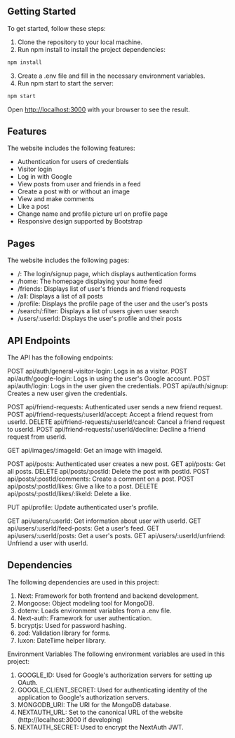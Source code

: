 ## Getting Started

To get started, follow these steps:

1. Clone the repository to your local machine.
2. Run npm install to install the project dependencies:
```bash
npm install
```
3. Create a .env file and fill in the necessary environment variables.
4. Run npm start to start the server:
```bash
npm start
```

Open [http://localhost:3000](http://localhost:3000) with your browser to see the result.

## Features

The website includes the following features:

- Authentication for users of credentials
- Visitor login
- Log in with Google
- View posts from user and friends in a feed
- Create a post with or without an image
- View and make comments
- Like a post
- Change name and profile picture url on profile page
- Responsive design supported by Bootstrap

## Pages

The website includes the following pages:

- /: The login/signup page, which displays authentication forms
- /home: The homepage displaying your home feed
- /friends: Displays list of user's friends and friend requests
- /all: Displays a list of all posts
- /profile: Displays the profile page of the user and the user's posts
- /search/:filter: Displays a list of users given user search
- /users/:userId: Displays the user's profile and their posts

## API Endpoints

The API has the following endpoints:

POST api/auth/general-visitor-login: Logs in as a visitor.
POST api/auth/google-login: Logs in using the user's Google account.
POST api/auth/login: Logs in the user given the credentials.
POST api/auth/signup: Creates a new user given the credentials.

POST api/friend-requests: Authenticated user sends a new friend request.
POST api/friend-requests/:userId/accept: Accept a friend request from userId.
DELETE api/friend-requests/:userId/cancel: Cancel a friend request to userId.
POST api/friend-requests/:userId/decline: Decline a friend request from userId.

GET api/images/:imageId: Get an image with imageId.

POST api/posts: Authenticated user creates a new post.
GET api/posts: Get all posts.
DELETE api/posts/:postId: Delete the post with postId.
POST api/posts/:postId/comments: Create a comment on a post.
POST api/posts/:postId/likes: Give a like to a post.
DELETE api/posts/:postId/likes/:likeId: Delete a like.

PUT api/profile: Update authenticated user's profile.

GET api/users/:userId: Get information about user with userId.
GET api/users/:userId/feed-posts: Get a user's feed.
GET api/users/:userId/posts: Get a user's posts.
GET api/users/:userId/unfriend: Unfriend a user with userId.

## Dependencies
The following dependencies are used in this project:

1. Next: Framework for both frontend and backend development.
2. Mongoose: Object modeling tool for MongoDB.
3. dotenv: Loads environment variables from a .env file.
4. Next-auth: Framework for user authentication.
5. bcryptjs: Used for password hashing.
6. zod: Validation library for forms.
7. luxon: DateTime helper library.

Environment Variables
The following environment variables are used in this project:

1. GOOGLE_ID: Used for Google's authorization servers for setting up OAuth.
2. GOOGLE_CLIENT_SECRET: Used for authenticating identity of the application to Google's authorization servers.
3. MONGODB_URI: The URI for the MongoDB database.
4. NEXTAUTH_URL: Set to the canonical URL of the website (http://localhost:3000 if developing)
5. NEXTAUTH_SECRET: Used to encrypt the NextAuth JWT.
